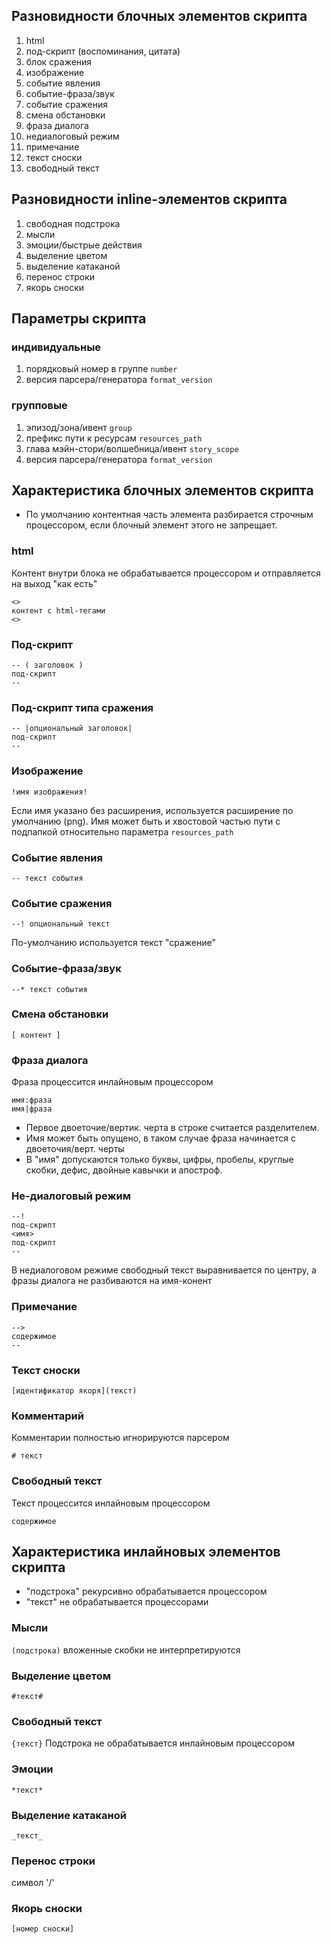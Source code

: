 ---
---

## Разновидности блочных элементов скрипта
1. html
1. под-скрипт (воспоминания, цитата)
1. блок сражения
1. изображение
1. событие явления
1. событие-фраза/звук
1. событие сражения
1. смена обстановки
1. фраза диалога
1. недиалоговый режим
1. примечание
1. текст сноски
1. свободный текст

## Разновидности inline-элементов скрипта
1. свободная подстрока
1. мысли
1. эмоции/быстрые действия
1. выделение цветом
1. выделение катаканой
1. перенос строки
1. якорь сноски

## Параметры скрипта
### индивидуальные
1. порядковый номер в группе  `number`
1. версия парсера/генератора `format_version`

### групповые
1. эпизод/зона/ивент `group`
1. префикс пути к ресурсам `resources_path`
1. глава мэйн-стори/волшебница/ивент `story_scope`
1. версия парсера/генератора `format_version`


## Характеристика блочных элементов скрипта
* По умолчанию контентная часть элемента разбирается строчным процессором, если блочный элемент этого не запрещает.

### html
Контент внутри блока не обрабатывается процессором и отправляется на выход "как есть"
```
<>
контент с html-тегами
<>
```
### Под-скрипт
```
-- ( заголовок )
под-скрипт
--
```
### Под-скрипт типа сражения
```
-- |опциональный заголовок|
под-скрипт
--
```
### Изображение
```
!имя изображения!
```
Если имя указано без расширения, используется расширение по умолчанию (png). Имя может быть и хвостовой частью пути с подпапкой относительно параметра `resources_path`

### Событие явления
```
-- текст события
```

### Событие сражения
```
--! опциональный текст
```
По-умолчанию используется текст "сражение"

### Событие-фраза/звук
```
--* текст события
```
### Смена обстановки
```
[ контент ]
```
### Фраза диалога
Фраза процессится инлайновым процессором
```
имя:фраза
имя|фраза
```
* Первое двоеточие/вертик. черта в строке считается разделителем.
* Имя может быть опущено, в таком случае фраза начинается с двоеточия/верт. черты
* В "имя" допускаются только буквы, цифры, пробелы, круглые скобки, дефис, двойные кавычки и апостроф.
### Не-диалоговый режим
```
--!
под-скрипт
<имя>
под-скрипт
--
```
В недиалоговом режиме свободный текст выравнивается по центру, а фразы диалога не разбиваются на имя-конент
### Примечание
```
-->
содержимое
--
```
### Текст сноски
```
[идентификатор якоря](текст)
```

### Комментарий
Комментарии полностью игнорируются парсером
```
# текст
```
### Свободный текст
Текст процессится инлайновым процессором
```
содержимое
```

## Характеристика инлайновых элементов скрипта
* "подстрока" рекурсивно обрабатывается процессором
* "текст" не обрабатывается процессорами
### Мысли
`(подстрока)`
вложенные скобки не интерпретируются
### Выделение цветом
`#текст#`
### Свободный текст
`{текст}`
Подстрока не обрабатывается инлайновым процессором
### Эмоции
`*текст*`
### Выделение катаканой
`_текст_`
### Перенос строки
символ '/'
### Якорь сноски
`[номер сноски]`
